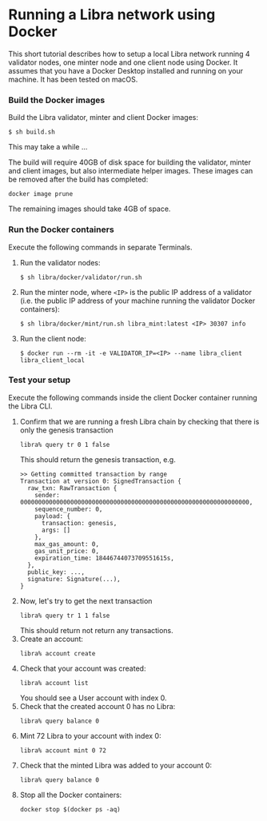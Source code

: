 # Running a Libra network using Docker

This short tutorial describes how to setup a local Libra network running 4 validator nodes, one minter node and one client node using Docker. It assumes that you have a Docker Desktop installed and running on your machine. It has been tested on macOS.

### Build the Docker images

Build the Libra validator, minter and client Docker images:
```
$ sh build.sh
```
This may take a while …

The build will require 40GB of disk space for building the validator, minter and client images, but also intermediate helper images. These images can be removed after the build has completed:
```
docker image prune
```
The remaining images should take 4GB of space.

### Run the Docker containers
Execute the following commands in separate Terminals.

1. Run the validator nodes:
   ```
   $ sh libra/docker/validator/run.sh 
   ```
1. Run the minter node, where `<IP>` is the public IP address of a validator (i.e. the public IP address of your machine running the validator Docker containers):
   ```
   $ sh libra/docker/mint/run.sh libra_mint:latest <IP> 30307 info
   ```
1. Run the client node:
   ```
   $ docker run --rm -it -e VALIDATOR_IP=<IP> --name libra_client libra_client_local
   ```

### Test your setup

Execute the following commands inside the client Docker container running the Libra CLI.

1. Confirm that we are running a fresh Libra chain by checking that there is only the genesis transaction
   ```
   libra% query tr 0 1 false
   ```
   This should return the genesis transaction, e.g.
   ```
   >> Getting committed transaction by range
   Transaction at version 0: SignedTransaction { 
     raw_txn: RawTransaction { 
       sender: 0000000000000000000000000000000000000000000000000000000000000000, 
       sequence_number: 0, 
       payload: { 
         transaction: genesis, 
         args: []
       }, 
       max_gas_amount: 0, 
       gas_unit_price: 0, 
       expiration_time: 18446744073709551615s, 
     }, 
     public_key: ..., 
     signature: Signature(...), 
   }
   ```
1. Now, let's try to get the next transaction
   ```
   libra% query tr 1 1 false
   ```
   This should return not return any transactions.
1. Create an account:
   ```
   libra% account create
   ```
1. Check that your account was created:
   ```
   libra% account list
   ```
   You should see a User account with index 0.
1. Check that the created account 0 has no Libra:
   ```
   libra% query balance 0
   ```
1. Mint 72 Libra to your account with index 0:
   ```
   libra% account mint 0 72
   ```
1. Check that the minted Libra was added to your account 0:
   ```
   libra% query balance 0
   ```
1. Stop all the Docker containers:
   ```
   docker stop $(docker ps -aq)
   ```
